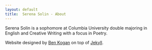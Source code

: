 ```yaml
---
layout: default
title:  Serena Solin - About
---
```


Serena Solin is a sophomore at Columbia University double majoring in English and Creative Writing with a focus in Poetry. 

Website designed by [Ben Kogan][bmk] on top of [Jekyll][jek].


[bmk]: http://benkogan.com
[jek]: http://jekyllrb.com
